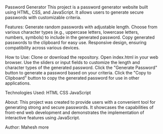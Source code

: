 Password Generator
This project is a password generator website built using HTML, CSS, and JavaScript. It allows users to generate secure passwords with customizable criteria.

Features:
Generate random passwords with adjustable length.
Choose from various character types (e.g., uppercase letters, lowercase letters, numbers, symbols) to include in the generated password.
Copy generated passwords to the clipboard for easy use.
Responsive design, ensuring compatibility across various devices.

How to Use:
Clone or download the repository.
Open index.html in your web browser.
Use the sliders or input fields to customize the length and character types of the generated password.
Click the "Generate Password" button to generate a password based on your criteria.
Click the "Copy to Clipboard" button to copy the generated password for use in other applications.

Technologies Used:
HTML
CSS
JavaScript

About:
This project was created to provide users with a convenient tool for generating strong and secure passwords. It showcases the capabilities of front-end web development and demonstrates the implementation of interactive features using JavaScript.

Author:
Mahesh more
